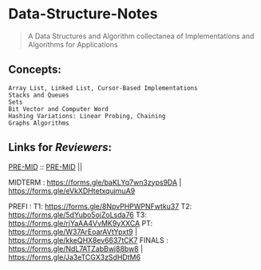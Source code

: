 # Data-Structure-Notes
> A Data Structures and Algorithm collectanea of Implementations and Algorithms for Applications
## Concepts:
```
Array List, Linked List, Cursor-Based Implementations
Stacks and Queues
Sets
Bit Vector and Computer Word
Hashing Variations: Linear Probing, Chaining
Graphs Algorithms
```

## Links for _Reviewers_:

[PRE-MID](https://forms.gle/WjJ78RewQBvcccHi8) ::
[PRE-MID](https://forms.gle/1cmLXqfXnmdXGPF86) ||

MIDTERM	: https://forms.gle/baKLYq7wn3zyps9DA
        | https://forms.gle/eVkXDHtetxqujmuA9

PREFI	: T1: https://forms.gle/8NpvPHPWPNFwtku37
	  T2: https://forms.gle/5dYubo5ojZoLsda76
	  T3: https://forms.gle/rjYaAA4VvMK9yXXCA
	  PT: https://forms.gle/W37ArEoarAVtYpxt9
	| https://forms.gle/kkeQHX8ev6637tCK7
FINALS  : https://forms.gle/NdL7ATZabBwj88bw8
	| https://forms.gle/Ja3eTCGX3zSdHDtM6
